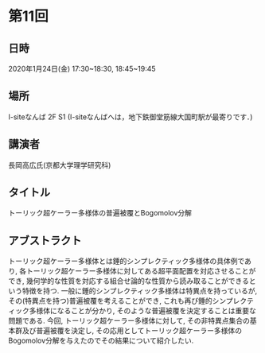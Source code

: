 # 第11回

## 日時
2020年1月24日(金) 17:30~18:30, 18:45~19:45
## 場所
I-siteなんば 2F S1 (I-siteなんばへは，地下鉄御堂筋線大国町駅が最寄りです．)
## 講演者
長岡高広氏(京都大学理学研究科)
## タイトル
トーリック超ケーラー多様体の普遍被覆とBogomolov分解
## アブストラクト
トーリック超ケーラー多様体とは錘的シンプレクティック多様体の具体例であり, 各トーリック超ケーラー多様体に対してある超平面配置を対応させることができ, 幾何学的な性質を対応する組合せ論的な性質から読み取ることができるという特徴を持つ. 一般に錘的シンプレクティック多様体は特異点を持っているが, その(特異点を持つ)普遍被覆を考えることができ, これも再び錘的シンプレクティック多様体になることが分かり, そのような普遍被覆を決定することは重要な問題である. 今回, トーリック超ケーラー多様体に対して, その非特異点集合の基本群及び普遍被覆を決定し, その応用としてトーリック超ケーラー多様体のBogomolov分解を与えたのでその結果について紹介したい.